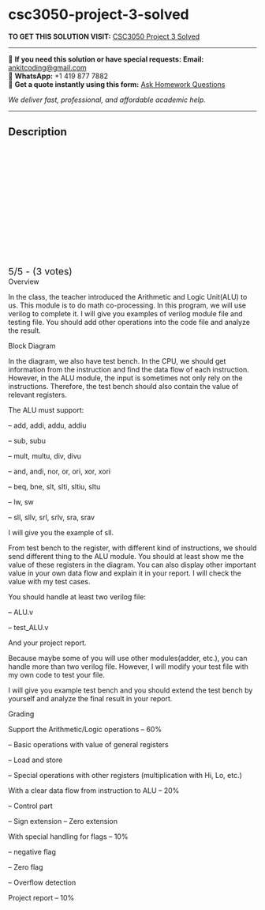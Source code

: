 # csc3050-project-3-solved
**TO GET THIS SOLUTION VISIT:** [CSC3050 Project 3 Solved](https://www.ankitcodinghub.com/product/csc3050-program-3-instruction-solved/)


---

📩 **If you need this solution or have special requests:** **Email:** ankitcoding@gmail.com  
📱 **WhatsApp:** +1 419 877 7882  
📄 **Get a quote instantly using this form:** [Ask Homework Questions](https://www.ankitcodinghub.com/services/ask-homework-questions/)

*We deliver fast, professional, and affordable academic help.*

---

<h2>Description</h2>



<div class="kk-star-ratings kksr-auto kksr-align-center kksr-valign-top" data-payload="{&quot;align&quot;:&quot;center&quot;,&quot;id&quot;:&quot;117526&quot;,&quot;slug&quot;:&quot;default&quot;,&quot;valign&quot;:&quot;top&quot;,&quot;ignore&quot;:&quot;&quot;,&quot;reference&quot;:&quot;auto&quot;,&quot;class&quot;:&quot;&quot;,&quot;count&quot;:&quot;3&quot;,&quot;legendonly&quot;:&quot;&quot;,&quot;readonly&quot;:&quot;&quot;,&quot;score&quot;:&quot;5&quot;,&quot;starsonly&quot;:&quot;&quot;,&quot;best&quot;:&quot;5&quot;,&quot;gap&quot;:&quot;4&quot;,&quot;greet&quot;:&quot;Rate this product&quot;,&quot;legend&quot;:&quot;5\/5 - (3 votes)&quot;,&quot;size&quot;:&quot;24&quot;,&quot;title&quot;:&quot;CSC3050 Project 3 Solved&quot;,&quot;width&quot;:&quot;138&quot;,&quot;_legend&quot;:&quot;{score}\/{best} - ({count} {votes})&quot;,&quot;font_factor&quot;:&quot;1.25&quot;}">

<div class="kksr-stars">

<div class="kksr-stars-inactive">
            <div class="kksr-star" data-star="1" style="padding-right: 4px">


<div class="kksr-icon" style="width: 24px; height: 24px;"></div>
        </div>
            <div class="kksr-star" data-star="2" style="padding-right: 4px">


<div class="kksr-icon" style="width: 24px; height: 24px;"></div>
        </div>
            <div class="kksr-star" data-star="3" style="padding-right: 4px">


<div class="kksr-icon" style="width: 24px; height: 24px;"></div>
        </div>
            <div class="kksr-star" data-star="4" style="padding-right: 4px">


<div class="kksr-icon" style="width: 24px; height: 24px;"></div>
        </div>
            <div class="kksr-star" data-star="5" style="padding-right: 4px">


<div class="kksr-icon" style="width: 24px; height: 24px;"></div>
        </div>
    </div>

<div class="kksr-stars-active" style="width: 138px;">
            <div class="kksr-star" style="padding-right: 4px">


<div class="kksr-icon" style="width: 24px; height: 24px;"></div>
        </div>
            <div class="kksr-star" style="padding-right: 4px">


<div class="kksr-icon" style="width: 24px; height: 24px;"></div>
        </div>
            <div class="kksr-star" style="padding-right: 4px">


<div class="kksr-icon" style="width: 24px; height: 24px;"></div>
        </div>
            <div class="kksr-star" style="padding-right: 4px">


<div class="kksr-icon" style="width: 24px; height: 24px;"></div>
        </div>
            <div class="kksr-star" style="padding-right: 4px">


<div class="kksr-icon" style="width: 24px; height: 24px;"></div>
        </div>
    </div>
</div>


<div class="kksr-legend" style="font-size: 19.2px;">
            5/5 - (3 votes)    </div>
    </div>
Overview

In the class, the teacher introduced the Arithmetic and Logic Unit(ALU) to us. This module is to do math co-processing. In this program, we will use verilog to complete it. I will give you examples of verilog module file and testing file. You should add other operations into the code file and analyze the result.

Block Diagram

In the diagram, we also have test bench. In the CPU, we should get information from the instruction and find the data flow of each instruction. However, in the ALU module, the input is sometimes not only rely on the instructions. Therefore, the test bench should also contain the value of relevant registers.

The ALU must support:

– add, addi, addu, addiu

– sub, subu

– mult, multu, div, divu

– and, andi, nor, or, ori, xor, xori

– beq, bne, slt, slti, sltiu, sltu

– lw, sw

– sll, sllv, srl, srlv, sra, srav

I will give you the example of sll.

From test bench to the register, with different kind of instructions, we should send different thing to the ALU module. You should at least show me the value of these registers in the diagram. You can also display other important value in your own data flow and explain it in your report. I will check the value with my test cases.

You should handle at least two verilog file:

– ALU.v

– test_ALU.v

And your project report.

Because maybe some of you will use other modules(adder, etc.), you can handle more than two verilog file. However, I will modify your test file with my own code to test your file.

I will give you example test bench and you should extend the test bench by yourself and analyze the final result in your report.

Grading

Support the Arithmetic/Logic operations – 60%

– Basic operations with value of general registers

– Load and store

– Special operations with other registers (multiplication with Hi, Lo, etc.)

With a clear data flow from instruction to ALU – 20%

– Control part

– Sign extension – Zero extension

With special handling for flags – 10%

– negative flag

– Zero flag

– Overflow detection

Project report – 10%
